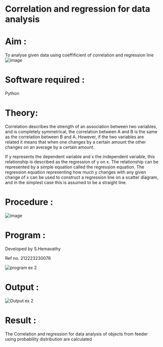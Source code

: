 # Correlation and regression for data analysis
# Aim : 

To analyse given data using coeffificient of correlation and regression line
![image](https://user-images.githubusercontent.com/104613195/168224136-d6b64e64-7d3d-4775-9337-c8f96fe41f2d.png)


# Software required :  

Python

# Theory:

Correlation describes the strength of an association between two variables, and is completely symmetrical, the correlation between A and B is the same as the correlation between B and A. However, if the two variables are related it means that when one changes by a certain amount the other changes on an average by a certain amount.  

If y represents the dependent variable and x the independent variable, this relationship is described as the regression of y on x. The relationship can be represented by a simple equation called the regression equation. The regression equation representing how much y changes with any given change of x can be used to construct a regression line on a scatter diagram, and in the simplest case this is assumed to be a straight line.

# Procedure :

![image](https://user-images.githubusercontent.com/104613195/168225866-ac8f6610-bdc3-4ac2-a24e-2b24ba08e189.png)

# Program :
Developed by S.Hemavathy

Ref no. 212223230076

![program ex 2](https://github.com/Hemaatchu/Correlation_Regression/assets/147328300/df33df5a-b0cd-4357-b03a-4646ca027a6d)

# Output :
![Output ex 2](https://github.com/Hemaatchu/Correlation_Regression/assets/147328300/b21ae9ed-7fc3-4d75-b915-7266cb07a737)

# Result :

The Correlation and regression for data analysis of objects from feeder using probability distribution are calculated

